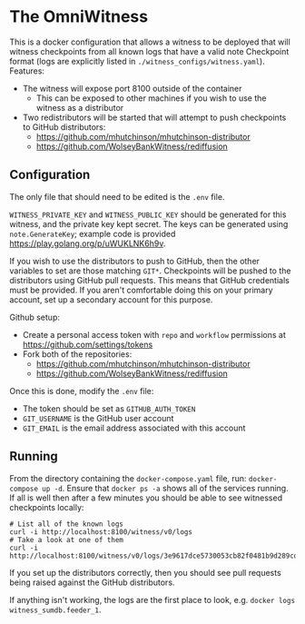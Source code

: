 # The OmniWitness

This is a docker configuration that allows a witness to be deployed that will witness checkpoints from all known logs
that have a valid note Checkpoint format (logs are explicitly listed in `./witness_configs/witness.yaml`).
Features:
 * The witness will expose port 8100 outside of the container
   * This can be exposed to other machines if you wish to use the witness as a distributor
 * Two redistributors will be started that will attempt to push checkpoints to
   GitHub distributors:
   * https://github.com/mhutchinson/mhutchinson-distributor
   * https://github.com/WolseyBankWitness/rediffusion

## Configuration

The only file that should need to be edited is the `.env` file.

`WITNESS_PRIVATE_KEY` and `WITNESS_PUBLIC_KEY` should be generated for this witness, and the private key kept secret.
The keys can be generated using `note.GenerateKey`; example code is provided https://play.golang.org/p/uWUKLNK6h9v.

If you wish to use the distributors to push to GitHub, then the other variables to set are those matching `GIT*`.
Checkpoints will be pushed to the distributors using GitHub pull requests.
This means that GitHub credentials must be provided.
If you aren't comfortable doing this on your primary account, set up a secondary account for this purpose.

Github setup:
  * Create a personal access token with `repo` and `workflow` permissions at https://github.com/settings/tokens
  * Fork both of the repositories:
    * https://github.com/mhutchinson/mhutchinson-distributor
    * https://github.com/WolseyBankWitness/rediffusion

Once this is done, modify the `.env` file:
  * The token should be set as `GITHUB_AUTH_TOKEN`
  * `GIT_USERNAME` is the GitHub user account
  * `GIT_EMAIL` is the email address associated with this account

## Running

From the directory containing the `docker-compose.yaml` file, run: `docker-compose up -d`.
Ensure that `docker ps -a` shows all of the services running.
If all is well then after a few minutes you should be able to see witnessed checkpoints locally:

```
# List all of the known logs
curl -i http://localhost:8100/witness/v0/logs
# Take a look at one of them
curl -i http://localhost:8100/witness/v0/logs/3e9617dce5730053cb82f0481b9d289cd3c384a9219ef5509c91aa60d214794e/checkpoint
```

If you set up the distributors correctly, then you should see pull requests being raised against the GitHub distributors.

If anything isn't working, the logs are the first place to look, e.g. `docker logs witness_sumdb.feeder_1`.
